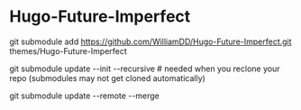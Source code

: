 # Hugo-Future-Imperfect

git submodule add https://github.com/WilliamDD/Hugo-Future-Imperfect.git themes/Hugo-Future-Imperfect

git submodule update --init --recursive # needed when you reclone your repo (submodules may not get cloned automatically)

git submodule update --remote --merge

